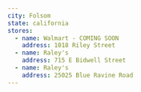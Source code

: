 ```yaml
---
city: Folsom
state: california
stores:
  - name: Walmart - COMING SOON
    address: 1018 Riley Street
  - name: Raley's
    address: 715 E Bidwell Street
  - name: Raley's
    address: 25025 Blue Ravine Road
---
```

